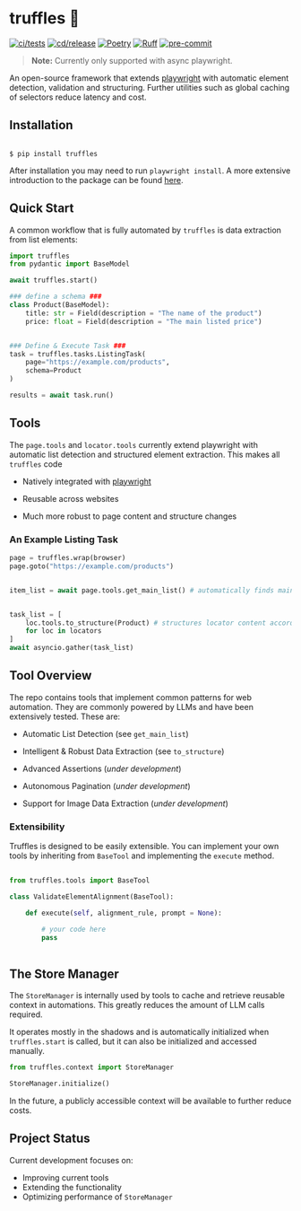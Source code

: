 # truffles 🍫


[![ci/tests](https://github.com/shoco-team/truffles/actions/workflows/ci-tests.yml/badge.svg)](https://github.com/shoco-team/truffles/actions/workflows/ci-tests.yml) [![cd/release](https://github.com/shoco-team/truffles/actions/workflows/release-please.yml/badge.svg)](https://github.com/shoco-team/truffles/actions/workflows/release-please.yml) [![Poetry](https://img.shields.io/endpoint?url=https://python-poetry.org/badge/v0.json)](https://python-poetry.org/) [![Ruff](https://img.shields.io/endpoint?url=https://raw.githubusercontent.com/astral-sh/ruff/main/assets/badge/v2.json)](https://docs.astral.sh/ruff/) [![pre-commit](https://img.shields.io/badge/pre--commit-enabled-brightgreen?logo=pre-commit)](https://github.com/pre-commit/pre-commit)

> **Note:** Currently only supported with async playwright.

An open-source framework that extends [playwright](https://playwright.dev) with automatic element detection, validation and structuring. Further utilities such as global caching of selectors reduce latency and cost.



<!--<div align="center">
| | |
| --- | --- |
| CI/CD | [![ci/tests](https://github.com/shoco-team/truffles/actions/workflows/ci-tests.yml/badge.svg)](https://github.com/shoco-team/truffles/actions/workflows/ci-tests.yml) [![cd/release](https://github.com/shoco-team/truffles/actions/workflows/release-please.yml/badge.svg)](https://github.com/shoco-team/truffles/actions/workflows/release-please.yml) |
| Meta | [![Poetry](https://img.shields.io/endpoint?url=https://python-poetry.org/badge/v0.json)](https://python-poetry.org/) [![Ruff](https://img.shields.io/endpoint?url=https://raw.githubusercontent.com/astral-sh/ruff/main/assets/badge/v2.json)](https://docs.astral.sh/ruff/) [![pre-commit](https://img.shields.io/badge/pre--commit-enabled-brightgreen?logo=pre-commit)](https://github.com/pre-commit/pre-commit) |
</div>-->

<!-- | Docs |  | -->
<!-- | Package | [![PyPI - Python Version](https://img.shields.io/pypi/pyversions/truffles.svg?logo=python&label=Python&logoColor=gold)](https://pypi.org/project/truffles/) [![PyPI - Installs](https://img.shields.io/pypi/dm/truffles.svg?color=blue&label=Installs&logo=pypi&logoColor=gold)](https://pypi.org/project/truffles/) | -->

## Installation

```

$ pip install truffles

```

After installation you may need to run `playwright install`. A more extensive introduction to the package can be found [here](https://github.com/shoco-team/truffles/examples/extract_list.ipynb). 

## Quick Start
A common workflow that is fully automated by `truffles` is data extraction from list elements:

```python
import truffles
from pydantic import BaseModel

await truffles.start()

### define a schema ###
class Product(BaseModel):
    title: str = Field(description = "The name of the product")
    price: float = Field(description = "The main listed price")


### Define & Execute Task ###
task = truffles.tasks.ListingTask(
    page="https://example.com/products",
    schema=Product
)

results = await task.run()
```

## Tools

The `page.tools` and `locator.tools` currently extend playwright with automatic list detection and structured element extraction. This makes all `truffles` code
* Natively integrated with [playwright](https://playwright.dev)
  
* Reusable across websites

* Much more robust to page content and structure changes

### An Example Listing Task
```python
page = truffles.wrap(browser)
page.goto("https://example.com/products")


item_list = await page.tools.get_main_list() # automatically finds main list on page


task_list = [
    loc.tools.to_structure(Product) # structures locator content according to Product
    for loc in locators
]
await asyncio.gather(task_list)
```

## Tool Overview

The repo contains tools that implement common patterns for web automation. They are commonly powered by LLMs and have been extensively tested. These are:
- Automatic List Detection (see `get_main_list`)
  
- Intelligent & Robust Data Extraction (see `to_structure`)
  
- Advanced Assertions (_under development_)
  
- Autonomous Pagination (_under development_)
  
- Support for Image Data Extraction (_under development_)

### Extensibility
Truffles is designed to be easily extensible. You can implement your own tools by inheriting from `BaseTool` and implementing the `execute` method.
```python
 
from truffles.tools import BaseTool

class ValidateElementAlignment(BaseTool):

    def execute(self, alignment_rule, prompt = None):

        # your code here
        pass
 
```


## The Store Manager
The `StoreManager` is internally used by tools to cache and retrieve reusable context in automations. This greatly reduces the amount of LLM calls required.

It operates mostly in the shadows and is automatically initialized when `truffles.start` is called, but it can also be initialized and accessed manually.
```python
from truffles.context import StoreManager

StoreManager.initialize()
```

In the future, a publicly accessible context will be available to further reduce costs.


## Project Status
Current development focuses on:
- Improving current tools
- Extending the functionality
- Optimizing performance of `StoreManager`
